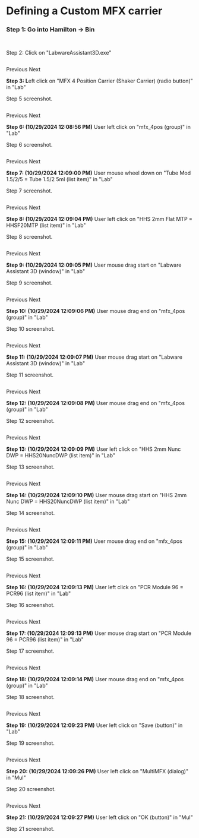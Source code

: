 # Defining a Custom MFX carrier

### Step 1: Go into Hamilton -> Bin

<figure><img src="../../.gitbook/assets/1 (19).jpeg" alt=""><figcaption></figcaption></figure>

<figure><img src="../../.gitbook/assets/2 (14).jpeg" alt=""><figcaption></figcaption></figure>

Step 2: Click on "LabwareAssistant3D.exe"

<figure><img src="../../.gitbook/assets/3 (9).jpeg" alt=""><figcaption></figcaption></figure>

Previous Next

**Step 3: L**eft click on "MFX 4 Position Carrier (Shaker Carrier) (radio button)" in "Lab"

Step 5 screenshot.

<figure><img src="../../.gitbook/assets/4 (8).jpeg" alt=""><figcaption></figcaption></figure>

Previous Next

**Step 6: (‎10/‎29/‎2024 12:08:56 PM)** User left click on "mfx\_4pos (group)" in "Lab"

Step 6 screenshot.

<figure><img src="../../.gitbook/assets/5 (8).jpeg" alt=""><figcaption></figcaption></figure>

Previous Next

**Step 7: (‎10/‎29/‎2024 12:09:00 PM)** User mouse wheel down on "Tube Mod 1.5/2/5 = Tube 1.5/2 5ml (list item)" in "Lab"

Step 7 screenshot.

<figure><img src="../../.gitbook/assets/6 (8).jpeg" alt=""><figcaption></figcaption></figure>

Previous Next

**Step 8: (‎10/‎29/‎2024 12:09:04 PM)** User left click on "HHS 2mm Flat MTP = HHSF20MTP (list item)" in "Lab"

Step 8 screenshot.

<figure><img src="../../.gitbook/assets/7 (10).jpeg" alt=""><figcaption></figcaption></figure>

Previous Next

**Step 9: (‎10/‎29/‎2024 12:09:05 PM)** User mouse drag start on "Labware Assistant 3D (window)" in "Lab"

Step 9 screenshot.

<figure><img src="../../.gitbook/assets/8 (4).jpeg" alt=""><figcaption></figcaption></figure>

Previous Next

**Step 10: (‎10/‎29/‎2024 12:09:06 PM)** User mouse drag end on "mfx\_4pos (group)" in "Lab"

Step 10 screenshot.

<figure><img src="../../.gitbook/assets/9 (5).jpeg" alt=""><figcaption></figcaption></figure>

Previous Next

**Step 11: (‎10/‎29/‎2024 12:09:07 PM)** User mouse drag start on "Labware Assistant 3D (window)" in "Lab"

Step 11 screenshot.

<figure><img src="../../.gitbook/assets/10 (7).jpeg" alt=""><figcaption></figcaption></figure>

Previous Next

**Step 12: (‎10/‎29/‎2024 12:09:08 PM)** User mouse drag end on "mfx\_4pos (group)" in "Lab"

Step 12 screenshot.

<figure><img src="../../.gitbook/assets/11 (9).jpeg" alt=""><figcaption></figcaption></figure>

Previous Next

**Step 13: (‎10/‎29/‎2024 12:09:09 PM)** User left click on "HHS 2mm Nunc DWP = HHS20NuncDWP (list item)" in "Lab"

Step 13 screenshot.

<figure><img src="../../.gitbook/assets/12 (6).jpeg" alt=""><figcaption></figcaption></figure>

Previous Next

**Step 14: (‎10/‎29/‎2024 12:09:10 PM)** User mouse drag start on "HHS 2mm Nunc DWP = HHS20NuncDWP (list item)" in "Lab"

Step 14 screenshot.

<figure><img src="../../.gitbook/assets/13 (6).jpeg" alt=""><figcaption></figcaption></figure>

Previous Next

**Step 15: (‎10/‎29/‎2024 12:09:11 PM)** User mouse drag end on "mfx\_4pos (group)" in "Lab"

Step 15 screenshot.

<figure><img src="../../.gitbook/assets/14 (8).jpeg" alt=""><figcaption></figcaption></figure>

Previous Next

**Step 16: (‎10/‎29/‎2024 12:09:13 PM)** User left click on "PCR Module 96 = PCR96 (list item)" in "Lab"

Step 16 screenshot.

<figure><img src="../../.gitbook/assets/15 (9).jpeg" alt=""><figcaption></figcaption></figure>

Previous Next

**Step 17: (‎10/‎29/‎2024 12:09:13 PM)** User mouse drag start on "PCR Module 96 = PCR96 (list item)" in "Lab"

Step 17 screenshot.

<figure><img src="../../.gitbook/assets/16 (9).jpeg" alt=""><figcaption></figcaption></figure>

Previous Next

**Step 18: (‎10/‎29/‎2024 12:09:14 PM)** User mouse drag end on "mfx\_4pos (group)" in "Lab"

Step 18 screenshot.

<figure><img src="../../.gitbook/assets/17 (6).jpeg" alt=""><figcaption></figcaption></figure>

Previous Next

**Step 19: (‎10/‎29/‎2024 12:09:23 PM)** User left click on "Save (button)" in "Lab"

Step 19 screenshot.

<figure><img src="../../.gitbook/assets/18 (9).jpeg" alt=""><figcaption></figcaption></figure>

Previous Next

**Step 20: (‎10/‎29/‎2024 12:09:26 PM)** User left click on "MultiMFX (dialog)" in "Mul"

Step 20 screenshot.

<figure><img src="../../.gitbook/assets/19 (6).jpeg" alt=""><figcaption></figcaption></figure>

Previous Next

**Step 21: (‎10/‎29/‎2024 12:09:27 PM)** User left click on "OK (button)" in "Mul"

Step 21 screenshot.

<figure><img src="../../.gitbook/assets/20 (5).jpeg" alt=""><figcaption></figcaption></figure>
